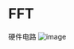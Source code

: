 # FFT
 
硬件电路
![image](https://github.com/DeepooBelief/FFT/assets/101371088/7071f646-408e-43b1-8f62-59cfb6b0f076)

